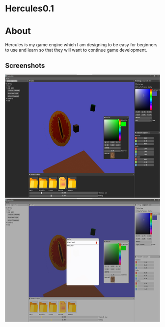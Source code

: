 # Hercules0.1

<h1> About </h1>
Hercules is my game engine which I am designing to be easy for beginners to use and learn so that they will want to continue game development.

<h2> Screenshots </h2>

<p float="left">
  <img src="/Screenshots/Screenshot 2021-08-07 083554.jpg" width="800" height="400" />
  <img src="/Screenshots/Screenshot 2021-08-07 083623.jpg" width = "800" height="400" />
</p>
